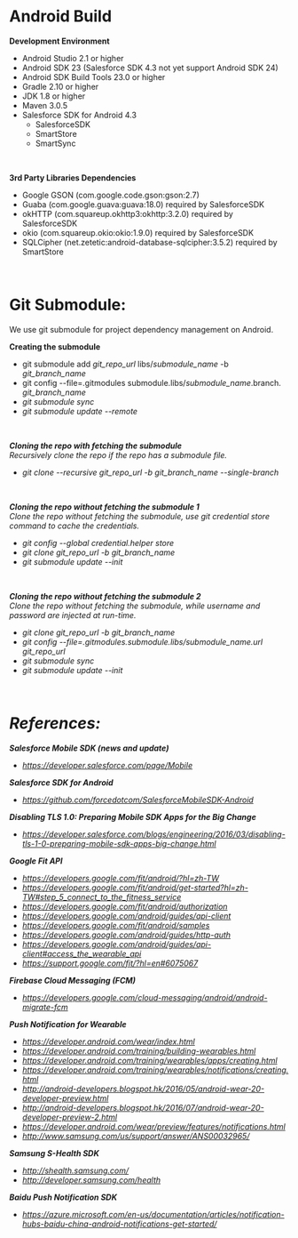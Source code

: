 # Android Build

<b>Development Environment</b>
- Android Studio 2.1 or higher
- Android SDK 23 (Salesforce SDK 4.3 not yet support Android SDK 24)
- Android SDK Build Tools 23.0 or higher
- Gradle 2.10 or higher
- JDK 1.8 or higher
- Maven 3.0.5
- Salesforce SDK for Android 4.3 
  - SalesforceSDK
  - SmartStore
  - SmartSync

<br/>

<b>3rd Party Libraries Dependencies</b>
- Google GSON (com.google.code.gson:gson:2.7)
- Guaba (com.google.guava:guava:18.0) required by SalesforceSDK
- okHTTP (com.squareup.okhttp3:okhttp:3.2.0) required by SalesforceSDK
- okio (com.squareup.okio:okio:1.9.0) required by SalesforceSDK
- SQLCipher (net.zetetic:android-database-sqlcipher:3.5.2) required by SmartStore

<br/>

# Git Submodule:
We use git submodule for project dependency management on Android. 
<br/>

<b>Creating the submodule</b><br/>
- git submodule add <i>git_repo_url</i> libs/<i>submodule_name</i> -b <i>git_branch_name</i> 
- git config --file=.gitmodules submodule.libs/<i>submodule_name</i>.branch.<i> <i>git_branch_name</i>
- git submodule sync
- git submodule update --remote

<br/>

<b>Cloning the repo with fetching the submodule</b><br/>
Recursively clone the repo if the repo has a submodule file. <br/>
- git clone --recursive <i>git_repo_url</i> -b <i>git_branch_name</i> --single-branch

<br/>

<b>Cloning the repo without fetching the submodule 1</b><br/>
Clone the repo without fetching the submodule, use git credential store command to cache the credentials.<br/>
- git config --global credential.helper store
- git clone <i>git_repo_url</i> -b <i>git_branch_name</i>
- git submodule update --init

<br/>

<b>Cloning the repo without fetching the submodule 2</b><br/>
Clone the repo without fetching the submodule, while username and password are injected at run-time.<br/>
- git clone <i>git_repo_url</i> -b <i>git_branch_name</i>
- git config --file=.gitmodules.submodule.libs/<i>submodule_name</i>.url <i>git_repo_url</i>
- git submodule sync
- git submodule update --init

<br/>

# References:

<b>Salesforce Mobile SDK (news and update)</b>
- https://developer.salesforce.com/page/Mobile <br/>

<b>Salesforce SDK for Android</b>
- https://github.com/forcedotcom/SalesforceMobileSDK-Android <br/>

<b>Disabling TLS 1.0: Preparing Mobile SDK Apps for the Big Change</b>
- https://developer.salesforce.com/blogs/engineering/2016/03/disabling-tls-1-0-preparing-mobile-sdk-apps-big-change.html <br/>

<b>Google Fit API</b>
- https://developers.google.com/fit/android/?hl=zh-TW <br/>
- https://developers.google.com/fit/android/get-started?hl=zh-TW#step_5_connect_to_the_fitness_service <br/>
- https://developers.google.com/fit/android/authorization <br/>
- https://developers.google.com/android/guides/api-client <br/>
- https://developers.google.com/fit/android/samples <br/>
- https://developers.google.com/android/guides/http-auth <br/>
- https://developers.google.com/android/guides/api-client#access_the_wearable_api <br/>
- https://support.google.com/fit/?hl=en#6075067  

<b>Firebase Cloud Messaging (FCM)</b>
- https://developers.google.com/cloud-messaging/android/android-migrate-fcm <br/>

<b>Push Notification for Wearable</b>
- https://developer.android.com/wear/index.html <br/>
- https://developer.android.com/training/building-wearables.html <br/>
- https://developer.android.com/training/wearables/apps/creating.html <br/>
- https://developer.android.com/training/wearables/notifications/creating.html <br/>
- http://android-developers.blogspot.hk/2016/05/android-wear-20-developer-preview.html <br/>
- http://android-developers.blogspot.hk/2016/07/android-wear-20-developer-preview-2.html <br/>
- https://developer.android.com/wear/preview/features/notifications.html <br/>
- http://www.samsung.com/us/support/answer/ANS00032965/ <br/>

<b>Samsung S-Health SDK</b>
- http://shealth.samsung.com/ <br/>
- http://developer.samsung.com/health <br/>

<b>Baidu Push Notification SDK</b>
- https://azure.microsoft.com/en-us/documentation/articles/notification-hubs-baidu-china-android-notifications-get-started/ <br/>

<br/>
